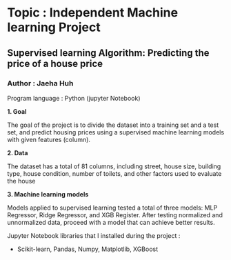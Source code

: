 # Topic : Independent Machine learning Project 

## Supervised learning Algorithm: Predicting the price of a house price

### Author : Jaeha Huh

Program language : Python (jupyter Notebook)

**1. Goal**

The goal of the project is to divide the dataset into a training set and a test set, and 
predict housing prices using a supervised machine learning models with given features 
(column).

**2. Data**

The dataset has a total of 81 columns, including street, house size, building type, 
house condition, number of toilets, and other factors used to evaluate the house


**3. Machine learning models**

Models applied to supervised learning tested a total of three models: MLP 
Regressor, Ridge Regressor, and XGB Register. After testing normalized and unnormalized 
data, proceed with a model that can achieve better results.




Jupyter Notebook libraries that I installed during the project :
- Scikit-learn, Pandas, Numpy, Matplotlib, XGBoost 



